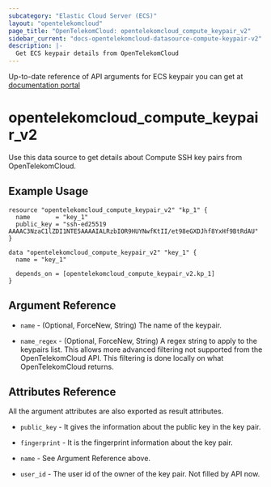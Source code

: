 ```yaml
---
subcategory: "Elastic Cloud Server (ECS)"
layout: "opentelekomcloud"
page_title: "OpenTelekomCloud: opentelekomcloud_compute_keypair_v2"
sidebar_current: "docs-opentelekomcloud-datasource-compute-keypair-v2"
description: |-
  Get ECS keypair details from OpenTelekomCloud
---
```


Up-to-date reference of API arguments for ECS keypair you can get at
[documentation portal](https://docs.otc.t-systems.com/elastic-cloud-server/api-ref/native_openstack_nova_apis/key_and_password_management/querying_ssh_key_pairs.html#en-us-topic-0020212676)

# opentelekomcloud_compute_keypair_v2

Use this data source to get details about Compute SSH key pairs from OpenTelekomCloud.

## Example Usage

```hcl
resource "opentelekomcloud_compute_keypair_v2" "kp_1" {
  name       = "key_1"
  public_key = "ssh-ed25519 AAAAC3NzaC1lZDI1NTE5AAAAIALRzbIOR9HUYNwfKtII/et98eGXDJhf8YxHf9BtRdAU"
}

data "opentelekomcloud_compute_keypair_v2" "key_1" {
  name = "key_1"

  depends_on = [opentelekomcloud_compute_keypair_v2.kp_1]
}
```

## Argument Reference

* `name` - (Optional, ForceNew, String) The name of the keypair.

* `name_regex` - (Optional, ForceNew, String) A regex string to apply to the keypairs list.
  This allows more advanced filtering not supported from the OpenTelekomCloud API.
  This filtering is done locally on what OpenTelekomCloud returns.

## Attributes Reference

All the argument attributes are also exported as result attributes.

* `public_key` - It gives the information about the public key in the key pair.

* `fingerprint` - It is the fingerprint information about the key pair.

* `name` - See Argument Reference above.

* `user_id` - The user id of the owner of the key pair. Not filled by API now.
